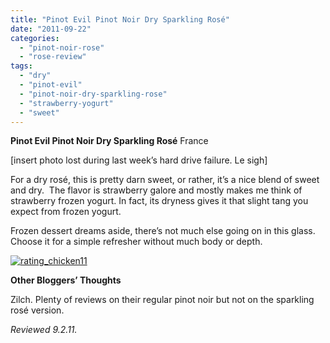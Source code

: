 ```yaml
---
title: "Pinot Evil Pinot Noir Dry Sparkling Rosé"
date: "2011-09-22"
categories: 
  - "pinot-noir-rose"
  - "rose-review"
tags: 
  - "dry"
  - "pinot-evil"
  - "pinot-noir-dry-sparkling-rose"
  - "strawberry-yogurt"
  - "sweet"
---
```


**Pinot Evil Pinot Noir Dry Sparkling Rosé** France

\[insert photo lost during last week’s hard drive failure. Le sigh\]

For a dry rosé, this is pretty darn sweet, or rather, it’s a nice blend of sweet and dry.  The flavor is strawberry galore and mostly makes me think of strawberry frozen yogurt. In fact, its dryness gives it that slight tang you expect from frozen yogurt.

Frozen dessert dreams aside, there’s not much else going on in this glass. Choose it for a simple refresher without much body or depth.

[![](http://s3.amazonaws.com/thegourmez-wpmedia/2009/02/rating_chicken11.gif "rating_chicken11")](http://s3.amazonaws.com/thegourmez-wpmedia/2009/02/rating_chicken11.gif)

**Other Bloggers’ Thoughts**

Zilch. Plenty of reviews on their regular pinot noir but not on the sparkling rosé version.

_Reviewed 9.2.11._
